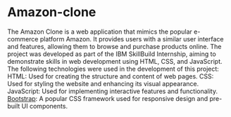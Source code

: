 # Amazon-clone
The Amazon Clone is a web application that mimics the popular e-commerce platform Amazon. It provides users with a similar user interface and features, allowing them to browse and purchase products online. 
The project was developed as part of the IBM SkillBuild Internship, aiming to demonstrate skills in web development using HTML, CSS, and JavaScript.
The following technologies were used in the development of this project:
HTML: Used for creating the structure and content of web pages.
CSS: Used for styling the website and enhancing its visual appearance.
JavaScript: Used for implementing interactive features and functionality.
[Bootstrap](https://getbootstrap.com/): A popular CSS framework used for responsive design and pre-built UI components.

